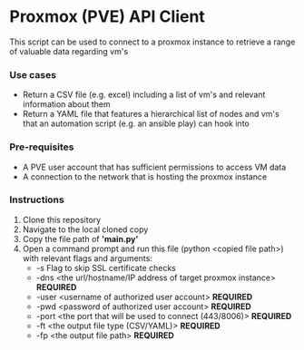 
# Proxmox (PVE) API Client

This script can be used to connect to a proxmox instance to retrieve a range of valuable data regarding vm's

### Use cases
* Return a CSV file (e.g. excel) including a list of vm's and relevant information about them
* Return a YAML file that features a hierarchical list of nodes and vm's that an automation script (e.g. an ansible play) can hook into  

### Pre-requisites
* A PVE user account that has sufficient permissions to access VM data
* A connection to the network that is hosting the proxmox instance

### Instructions
1. Clone this repository
2. Navigate to the local cloned copy
3. Copy the file path of **'main.py'**
4. Open a command prompt and run this file (python \<copied file path\>) with relevant flags and arguments:
   * -s Flag to skip SSL certificate checks
   * -dns \<the url/hostname/IP address of target proxmox instance\> **REQUIRED**  
   * -user \<username of authorized user account\> **REQUIRED**  
   * -pwd \<password of authorized user account\> **REQUIRED**  
   * -port \<the port that will be used to connect (443/8006)\> **REQUIRED**  
   * -ft \<the output file type (CSV/YAML)\> **REQUIRED**  
   * -fp \<the output file path\> **REQUIRED**  
               
  
